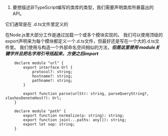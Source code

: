 1. 要想描述非TypeScript编写的类库的类型，我们需要声明类库所暴露出的API。

它们通常是在 .d.ts文件里定义的

在Node.js里大部分工作是通过加载一个或多个模块实现的。 我们可以使用顶级的 export声明来为每个模块都定义一个.d.ts文件，但最好还是写在一个大的.d.ts文件里。 我们使用与构造一个外部命名空间相似的方法，***但是这里使用 module关键字并且把名字用引号括起来，方便之后import***


        declare module "url" {
            export interface Url {
                protocol?: string;
                hostname?: string;
                pathname?: string;
            }

            export function parse(urlStr: string, parseQueryString?, slashesDenoteHost?): Url;
        }

        declare module "path" {
            export function normalize(p: string): string;
            export function join(...paths: any[]): string;
            export let sep: string;
        }